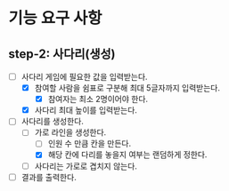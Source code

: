 # 기능 요구 사항

## step-2: 사다리(생성)

- [ ] 사다리 게임에 필요한 값을 입력받는다.
    - [x] 참여할 사람을 쉼표로 구분해 최대 5글자까지 입력받는다.
      - [x] 참여자는 최소 2명이어야 한다.
    - [x] 사다리 최대 높이를 입력받는다.
- [ ] 사다리를 생성한다.
    - [ ] 가로 라인을 생성한다.
      - [ ] 인원 수 만큼 칸을 만든다.
      - [x] 해당 칸에 다리를 놓을지 여부는 랜덤하게 정한다.
    - [ ] 사다리는 가로로 겹치지 않는다.
- [ ] 결과를 출력한다.